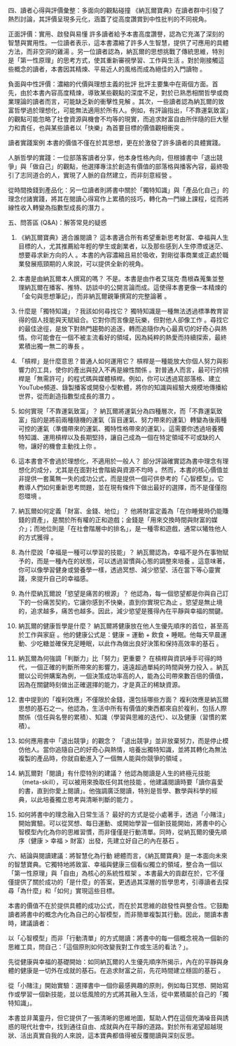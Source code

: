 四、讀者心得與評價彙整：多面向的觀點碰撞
《納瓦爾寶典》在讀者群中引發了熱烈討論，其評價呈現多元化，涵蓋了從高度讚賞到中性批判的不同視角。

正面評價：實用、啟發與易懂
許多讀者給予本書高度讚譽，認為它充滿了深刻的智慧與實用性。一位讀者表示，這本書濃縮了許多人生智慧，提供了可應用的具體方法，而非空洞的雞湯 。另一位讀者認為，納瓦爾的思想挑戰了傳統思維，特別是「第一性原理」的思考方式，使其重新審視學習、工作與生活 。對於剛接觸這些概念的讀者，本書因其精煉、平易近人的風格而成為絕佳的入門讀物 。

負面與中性評價：濃縮的代價與理想主義的批評
批評主要集中在兩個方面。首先，由於本書內容高度精煉，導致某些觀點的深度不足，對於已熟悉相關哲學或商業理論的讀者而言，可能缺乏新的衝擊性見解 。其次，一些讀者認為納瓦爾的致富哲學過於理想化，可能無法適用於所有人。例如，有評論指出，「不靠運氣致富」的觀點可能忽略了社會資源與機會不均等的現實，而追求財富自由所伴隨的巨大壓力和責任，也與某些讀者以「快樂」為首要目標的價值觀相衝突 。

讀者實踐案例
本書的價值不僅在於其思想，更在於激發了許多讀者的具體實踐。

人脈哲學的實踐：一位部落客讀者分享，他本身性格內向，但根據書中「退出競爭」與「做自己」的觀點，他選擇專注於創造有價值的部落格與播客內容，最終吸引了志同道合的人，實現了人脈的自然建立，而非刻意經營 。

從時間換錢到產品化：另一位讀者則將書中關於「獨特知識」與「產品化自己」的理念付諸實踐，將其在閱讀心得寫作上累積的技巧，轉化為一門線上課程，從而將線性收入轉變為指數型成長的潛力 。

五、問答區 (Q&A)：解答常見的疑惑
1. 《納瓦爾寶典》適合誰閱讀？
這本書適合所有希望重新思考財富、幸福與人生目標的人，尤其推薦給年輕的學生或創業者，以及那些感到人生停滯或迷茫、想要尋求新方向的人 。本書的內容濃縮且易於吸收，對剛從事商業或正處於職業發展瓶頸期的人來說，可以提供全新的視角。

2. 本書是由納瓦爾本人撰寫的嗎？
不是。本書是由作者艾瑞克·喬根森蒐集並整理納瓦爾在播客、推特、訪談中的公開言論而成。這使得本書更像一本精煉的「金句與思想筆記」，而非納瓦爾親筆撰寫的完整論著 。

3. 什麼是「獨特知識」？我該如何尋找它？
獨特知識是一種無法透過標準教育習得的個人技能與天賦組合。它對你而言像是玩樂，但對他人卻像工作 。尋找它的最佳途徑，是放下對熱門趨勢的追逐，轉而追隨你內心最真切的好奇心與熱情。你可能會在一個不被主流看好的領域，因為純粹的熱愛而持續探索，最終累積出獨一無二的專長 。

4. 「槓桿」是什麼意思？普通人如何運用它？
槓桿是一種能放大你個人努力與影響力的工具，使你的產出與投入不再是線性關係 。對普通人而言，最可行的槓桿是「無需許可」的程式碼與媒體槓桿。例如，你可以透過寫部落格、建立YouTube頻道、錄製播客或開發小型軟體，將你的知識與經驗大規模地傳播給世界，從而創造指數型成長的潛力 。

5. 如何實現「不靠運氣致富」？
納瓦爾將運氣分為四種層次，而「不靠運氣致富」指的是將前兩種隨機的運氣（盲目運氣、努力帶來的運氣）轉變為後兩種可控的運氣（準備帶來的運氣、獨特性格帶來的運氣）。這需要你透過培養獨特知識、運用槓桿以及長期堅持，讓自己成為一個在特定領域不可或缺的人物，讓好的機會主動找上你 。

6. 這本書會不會過於理想化，不適用於一般人？
部分評論確實認為書中理念有理想化的成分，尤其是在面對社會階級與資源不均時 。然而，本書的核心價值並非提供一套萬無一失的成功公式，而是提供一個可供參考的「心智模型」。它教導人們如何重新思考問題，並在現有條件下做出最好的選擇，而不是僅僅抱怨環境 。

7. 納瓦爾如何定義「財富、金錢、地位」？
他將財富定義為「在你睡覺時仍能賺錢的資產」，是關於所有權的正和遊戲；金錢是「用來交換時間與財富的媒介」；而地位則是「在社會階層中的排名」，是一種零和遊戲，通常以犧牲他人的方式獲得 。

8. 為什麼說「幸福是一種可以學習的技能」？
納瓦爾認為，幸福不是外在事物賦予的，而是一種內在的狀態，可以透過習慣與心態的調整來培養 。這意味著，你可以像學習健身或營養學一樣，透過冥想、減少慾望、活在當下等心靈實踐，來提升自己的幸福感。

9. 為什麼納瓦爾說「慾望是痛苦的根源」？
他認為，每一個慾望都是你與自己訂下的一份痛苦契約，它讓你感到不快樂，直到你實現它為止 。慾望是無止境的，追求越多，痛苦也越多。因此，減少慾望是獲得內在平靜與幸福的關鍵。

10. 納瓦爾的健康哲學是什麼？
納瓦爾將健康放在他人生優先順序的首位，甚至高於工作與家庭 。他的健康公式是：健康 = 運動 + 飲食 + 睡眠。他每天早晨運動、少吃糖並確保充足睡眠，以此作為做出良好決策和保持高效率的基石 。

11. 納瓦爾為何強調「判斷力」比「努力」更重要？
在槓桿與資訊唾手可得的時代，一個正確的判斷所帶來的影響力，遠遠超過單純的時間與勞力投入 。納瓦爾以公司併購案為例，一個決策成功率高的人，能為公司帶來數百倍的價值，因為在關鍵時刻做出正確選擇的能力，才是真正的稀缺資源。

12. 書中提到的「複利效應」不僅限於金錢，還包括哪些方面？
複利效應是納瓦爾思想的基石之一。他認為，生活中所有有價值的東西都來自於複利，包括人際關係（信任與名譽的累積）、知識（學習與思維的迭代）、以及健康（習慣的累積）。

13. 如何應用書中「退出競爭」的觀念？
「退出競爭」並非放棄努力，而是停止模仿他人。當你追隨自己的好奇心與熱情，培養出獨特知識，並將其轉化為無法複製的產品時，你就自動進入了一個無人能與你競爭的領域 。

14. 納瓦爾對「閱讀」有什麼特別的建議？
他認為閱讀是人生的終極元技能（meta-skill），可以被用來換取任何其他技能 。他建議閱讀時要「讀你喜愛的書，直到你愛上閱讀」。他強調廣泛閱讀，特別是哲學、數學與科學的經典，以此培養獨立思考與清晰判斷的能力 。

15. 如何將書中的理念融入日常生活？
最好的方式是從小處著手，透過「小賭注」開始實驗。可以從冥想、每日運動、或開始學習一個新技能開始，將書中的心智模型內化為你的思維習慣，而非僅僅是行動清單。同時，從納瓦爾的優先順序（健康 > 幸福 > 財富）出發，先建立好自己的內在基石 。

六、結論與閱讀建議：將智慧化為行動
總體而言，《納瓦爾寶典》是一本面向未來的智慧寶典。它獨特地將致富、幸福與健康三個看似獨立的領域，整合為一個以「第一性原理」與「自由」為核心的系統性框架 。本書最大的貢獻在於，它不僅僅提供了關於成功的「是什麼」的答案，更透過其深層的哲學思考，引導讀者去探尋「為什麼」和「如何」實現這些目標。

本書的價值不在於提供具體的成功公式，而在於其思維的啟發性與整合性。它鼓勵讀者將書中的概念內化為自己的心智模型，而非簡單複製其行動。因此，閱讀本書時，建議讀者：

以「心智模型」而非「行動清單」的方式閱讀：將書中的每一個概念視為一個新的思維工具，問自己：「這個原則如何改變我對工作或生活的看法？」。

先從健康與幸福的基礎開始：如同納瓦爾的人生優先順序所揭示，內在的平靜與身體的健康是一切外在成就的基石。在追求財富之前，先花時間建立穩固的基石 。

從「小賭注」開始實驗：選擇書中一個你最感興趣的原則，例如每日冥想、開始寫作或學習一個新技能，並以低風險的方式將其融入生活，從中累積屬於自己的「獨特知識」。

本書並非萬靈丹，但它提供了一張清晰的思維地圖，幫助人們在這個充滿噪音與誘惑的現代社會中，找到通往自由、成就與內在平靜的道路。對於所有渴望超越現狀、活出真實自我的人來說，這本寶典都值得被反覆閱讀與深刻反思。
